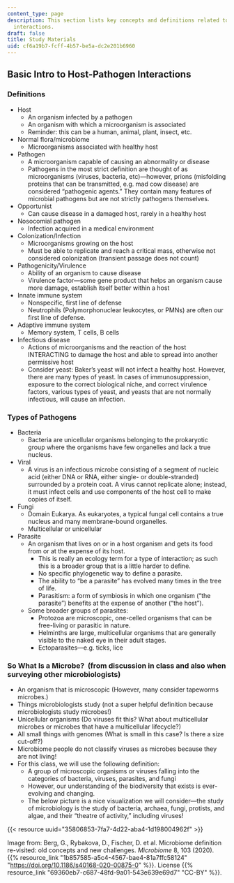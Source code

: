 ```yaml
---
content_type: page
description: This section lists key concepts and definitions related to host-pathogen
  interactions.
draft: false
title: Study Materials
uid: cf6a19b7-fcff-4b57-be5a-dc2e201b6960
---
```

## Basic Intro to Host-Pathogen Interactions

### Definitions

- Host
    - An organism infected by a pathogen
    - An organism with which a microorganism is associated
    - Reminder: this can be a human, animal, plant, insect, etc.
- Normal flora/microbiome
    - Microorganisms associated with healthy host
- Pathogen
    - A microorganism capable of causing an abnormality or disease
    - Pathogens in the most strict definition are thought of as microorganisms (viruses, bacteria, etc)—however, prions (misfolding proteins that can be transmitted, e.g. mad cow disease) are considered “pathogenic agents.” They contain many features of microbial pathogens but are not strictly pathogens themselves.
- Opportunist
    - Can cause disease in a damaged host, rarely in a healthy host
- Nosocomial pathogen
    - Infection acquired in a medical environment
- Colonization/Infection
    - Microorganisms growing on the host
    - Must be able to replicate and reach a critical mass, otherwise not considered colonization (transient passage does not count)
- Pathogenicity/Virulence
    - Ability of an organism to cause disease
    - Virulence factor—some gene product that helps an organism cause more damage, establish itself better within a host
- Innate immune system
    - Nonspecific, first line of defense
    - Neutrophils (Polymorphonuclear leukocytes, or PMNs) are often our first line of defense.
- Adaptive immune system
    - Memory system, T cells, B cells
- Infectious disease
    - Actions of microorganisms and the reaction of the host INTERACTING to damage the host and able to spread into another permissive host
    - Consider yeast: Baker’s yeast will not infect a healthy host. However, there are many types of yeast. In cases of immunosuppression, exposure to the correct biological niche, and correct virulence factors, various types of yeast, and yeasts that are not normally infectious, will cause an infection.

### Types of Pathogens

- Bacteria
    - Bacteria are unicellular organisms belonging to the prokaryotic group where the organisms have few organelles and lack a true nucleus.
- Viral
    - A virus is an infectious microbe consisting of a segment of nucleic acid (either DNA or RNA, either single- or double-stranded) surrounded by a protein coat. A virus cannot replicate alone; instead, it must infect cells and use components of the host cell to make copies of itself.
- Fungi
    - Domain Eukarya. As eukaryotes, a typical fungal cell contains a true nucleus and many membrane-bound organelles.
    - Multicellular or unicellular
- Parasite
    - An organism that lives on or in a host organism and gets its food from or at the expense of its host.
        - This is really an ecology term for a type of interaction; as such this is a broader group that is a little harder to define.
        - No specific phylogenetic way to define a parasite.
        - The ability to “be a parasite” has evolved many times in the tree of life.
        - Parasitism: a form of symbiosis in which one organism (“the parasite”) benefits at the expense of another (“the host”).
    - Some broader groups of parasites:
        - Protozoa are microscopic, one-celled organisms that can be free-living or parasitic in nature.
        - Helminths are large, multicellular organisms that are generally visible to the naked eye in their adult stages.
        - Ectoparasites—e.g. ticks, lice

### So What Is a Microbe?  (from discussion in class and also when surveying other microbiologists)

- An organism that is microscopic (However, many consider tapeworms microbes.)
- Things microbiologists study (not a super helpful definition because microbiologists study microbes!)
- Unicellular organisms (Do viruses fit this? What about multicellular microbes or microbes that have a multicellular lifecycle?)
- All small things with genomes (What is small in this case? Is there a size cut-off?)
- Microbiome people do not classify viruses as microbes because they are not living!
- For this class, we will use the following definition:
    - A group of microscopic organisms or viruses falling into the categories of bacteria, viruses, parasites, and fungi
    - However, our understanding of the biodiversity that exists is ever-evolving and changing.
    - The below picture is a nice visualization we will consider—the study of microbiology is the study of bacteria, archaea, fungi, protists, and algae, and their “theatre of activity,” including viruses!

{{< resource uuid="35806853-7fa7-4d22-aba4-1d198004962f" >}}

Image from: Berg, G., Rybakova, D., Fischer, D. et al. Microbiome definition re-visited: old concepts and new challenges. *Microbiome* 8, 103 (2020). {{% resource_link "1b857585-a5c4-4567-bae4-81a7ffc58124" "https://doi.org/10.1186/s40168-020-00875-0" %}}. License {{% resource_link "69360eb7-c687-48fd-9a01-543e639e69d7" "CC-BY" %}}.